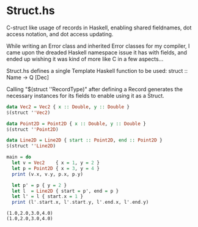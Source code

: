 # Struct.hs
C-struct like usage of records in Haskell, enabling shared fieldnames, dot access notation, and dot access updating.

While writing an Error class and inherited Error classes for my compiler, I came upon the dreaded Haskell namespace issue it has with fields, and ended up wishing it was kind of more like C in a few aspects...

Struct.hs defines a single Template Haskell function to be used: struct :: Name -> Q [Dec]

Calling "$(struct ''RecordType)" after defining a Record generates the necessary instances for its fields to enable using it as a Struct.

```haskell
data Vec2 = Vec2 { x :: Double, y :: Double }
$(struct ''Vec2)

data Point2D = Point2D { x :: Double, y :: Double }
$(struct ''Point2D)

data Line2D = Line2D { start :: Point2D, end :: Point2D }
$(struct ''Line2D)

main = do
  let v = Vec2    { x = 1, y = 2 }
  let p = Point2D { x = 3, y = 4 }
  print (v.x, v.y, p.x, p.y)

  let p' = p { y = 2 }
  let l  = Line2D { start = p', end = p }
  let l' = l { start.x = 1 }
  print (l'.start.x, l'.start.y, l'.end.x, l'.end.y)
```
```
(1.0,2.0,3.0,4.0)
(1.0,2.0,3.0,4.0)
```
